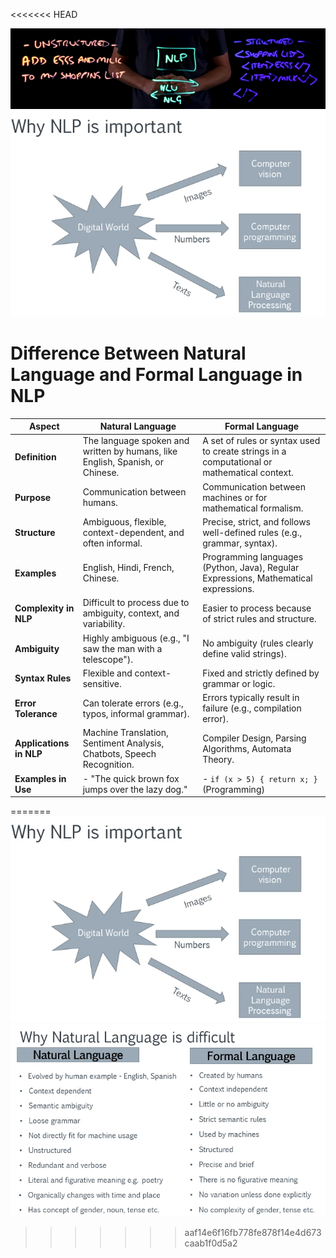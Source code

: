 <<<<<<< HEAD



![nlu_nlg](assets/nlu_nlg.png)
![why_nlp](assets/why_nlp.png)

# Difference Between Natural Language and Formal Language in NLP

| **Aspect**               | **Natural Language**                               | **Formal Language**                               |
|--------------------------|---------------------------------------------------|-------------------------------------------------|
| **Definition**            | The language spoken and written by humans, like English, Spanish, or Chinese. | A set of rules or syntax used to create strings in a computational or mathematical context. |
| **Purpose**               | Communication between humans.                    | Communication between machines or for mathematical formalism. |
| **Structure**             | Ambiguous, flexible, context-dependent, and often informal. | Precise, strict, and follows well-defined rules (e.g., grammar, syntax). |
| **Examples**              | English, Hindi, French, Chinese.                 | Programming languages (Python, Java), Regular Expressions, Mathematical expressions. |
| **Complexity in NLP**     | Difficult to process due to ambiguity, context, and variability. | Easier to process because of strict rules and structure. |
| **Ambiguity**             | Highly ambiguous (e.g., "I saw the man with a telescope"). | No ambiguity (rules clearly define valid strings). |
| **Syntax Rules**          | Flexible and context-sensitive.                  | Fixed and strictly defined by grammar or logic. |
| **Error Tolerance**       | Can tolerate errors (e.g., typos, informal grammar). | Errors typically result in failure (e.g., compilation error). |
| **Applications in NLP**   | Machine Translation, Sentiment Analysis, Chatbots, Speech Recognition. | Compiler Design, Parsing Algorithms, Automata Theory. |
| **Examples in Use**       | - "The quick brown fox jumps over the lazy dog." | - `if (x > 5) { return x; }` (Programming) |
=======
![alt text](assets/why_nlp.png)
![alt text](assets/why_nlp_difficult.png)
>>>>>>> aaf14e6f16fb778fe878f14e4d673caab1f0d5a2
